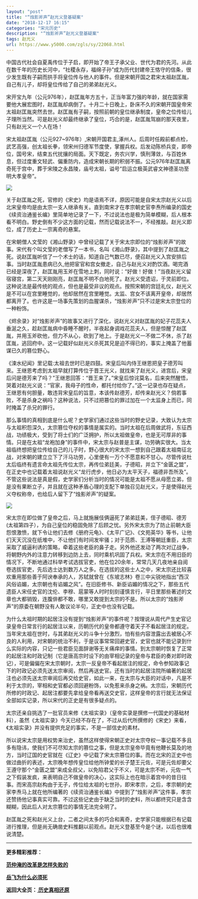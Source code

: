 ```yaml
---
layout: "post"
title: "“烛影斧声”赵光义登基疑案"
date: "2018-12-17 16:15"
categories: "宋元历史"
description: "“烛影斧声”赵光义登基疑案"
tags: 赵光义
url: https://www.y5000.com/zgls/sy/22068.html
---
```






中国古代社会自夏禹传位于子启，即开始了帝王子承父业、世代为君的先河。从此在数千年的历史长河中，“社稷永存，福绵子孙”成为历代封建帝王恪守的信条，很少发生既有子嗣而拱手将皇位传与他人的事件。但是宋朝开国之君宋太祖赵匡胤，自己有儿子，却将皇位传给了自己的弟弟赵光义。

宋开宝九年（公元976年），赵匡胤年方五十，正当年富力强的年龄，就在国家需要他大展宏图时，赵匡胤却病倒了。十月二十日晚上，卧床不久的宋朝开国皇帝宋太祖赵匡胤突然去世。赵匡胤有子嗣，按照前朝的皇位继承制度，皇帝之位传给儿子理所当然。可是赵光义却最终继承了皇位，巧合的是，赵匡胤驾崩的那天夜里，只有赵光义一个人在场！

宋太祖赵匡胤（公元927~976年）,宋朝开国君主,涿州人。后周时任殿前都点检，武艺高强，创太祖长拳，领宋州归德军节度使，掌握兵权。后发动陈桥兵变，即帝位，国号宋，结束五代扰攘的局面。天下既定，务农兴学，慎刑薄敛，与百姓休息，但过度重文轻武、偏重防内，造成宋朝长期的积弱不振。公元976年赵匡胤离奇死于宫中，葬于宋陵之永昌陵，庙号太祖，谥号“启运立极英武睿文神德圣功至明大孝皇帝”。

![](https://img.y5000.com/uploads/allimg/170527/11-1F52G12341239.jpg)

关于赵匡胤之死，官修的《宋史》均是语焉不详，原因可能是自宋太宗赵光义以后北宋皇帝均是由太宗一支人继承有关。直到南宋才在孝宗朝史官李焘所编录的国史《续资治通鉴长编》里简单地记录了一下，不过说法也是极为简单模糊，后人根本看不明白。野史倒有不少这方面的记载，然而记载说法不一，不经推敲。赵光义即位，成了历史上一宗离奇的悬案。

在宋朝僧人文莹的《湘山野录》中曾经记载了关于宋太宗即位的“烛影斧声”的故事。宋代有个叫文莹的老僧写了一本书，名叫《湘山野录》，其中提到了赵匡胤之死。说赵匡胤听信了一个术士的话，知道自己气数已尽，便召赵光义入宫安排后事。当时赵匡胤患病已久,他把宦官和宫女撤走，自己与赵光义对酌饮酒。喝完酒已经是深夜了，赵匡胤用玉斧在雪地上刺，同时说：“好做！好做！”当夜赵光义留宿寝宫，第二天天刚刚亮，赵匡胤不明不白地死了。赵光义受遗诏，于灵前即位。这种说法是最传统的观点，但也是最受非议的观点。按照宋朝的宫廷礼仪，赵光义是不可以在宫里睡觉的，他却居然在宫里睡觉。太监、宫女不该离开皇帝，却居然都离开了。也许这是一场事先策划的血腥谋杀，“烛影斧声”只不过是宋太宗登位的一种粉饰。

《烬余录》对“烛影斧声”的故事又进行了深化，说赵光义对赵匡胤的妃子花蕊夫人垂涎之久，趁赵匡胤病中昏睡不醒时，半夜起身调戏花蕊夫人，但是惊醒了赵匡胤，并用玉斧砍他，但力不从心，砍到了地上。于是赵光义一不做二不休，杀了赵匡胤，逃回府中。这一记载好似赵光义杀死其兄是迫不得已的，事实上掩盖了他蓄谋已久的篡位野心。

《涑水纪闻》里记载:太祖去世时已是四鼓。宋皇后叫内侍王继恩把皇子德芳叫来。王继恩考虑到太祖早就打算传位于晋王光义，就找来了赵光义，进宫后，宋皇后问是德芳来了吗？”王继恩回答：“晋王来了。”宋皇后惊诧莫名，后来突然醒悟，哭着对赵光义说：“官家，我母子的性命，都托付给你了。”这一记录也存在疑点，王继恩有何胆量，敢违背宋皇后的旨意，本该传赵德芳，却传来赵光义？倘若事败，不是杀身之祸吗？这种说法，只不过把篡位的罪过加在一个太监身上而已，同时掩盖了杀兄的罪行。

那么事情的真相到底是什么呢？史学家们通过这些当时的野史记录，大致认为太宗与太祖积怨深久，太宗篡位夺权的事情是属实的。当时太祖在后周做武将，东征西战，功绩极大，受到了将士们的广泛拥护，所以太祖做皇帝，也是无可厚非的事情。只是在太祖“龙袍加身”的事件中，宋太宗与赵普是主谋，功劳确实很大。当太祖临终想把皇位传给自己的儿子时，野心很大的宋太宗一想到自己跟着太祖南征北战，对宋朝的建立立下了汗马功劳，心里便有一万个不愿意和不甘心。尽管传说杜太后临终有遗言命太祖先传位太宗，再传位弟廷美，子德昭，并立下“金匮之盟”，在正史中也记载着太祖说赵光义“龙行虎步，他日必为太平天子，福德非吾所及”。不管这些说法是真是假，史学家们分析当时的情况可能是太祖不愿从母愿立弟，但是没有果断立子，并且就在这种矛盾心理的支配下单独召见赵光义，于是使得赵光义夺权称帝，也给后人留下了“烛影斧声”的疑案。

![](https://img.y5000.com/uploads/allimg/170527/11-1F52G1235b52.jpg)

宋太宗在即位做了皇帝之后，马上就施展伎俩逼死了弟弟廷美，侄子德昭、德芳(太祖第四子），为自己皇位的稳固免除了后顾之忧。另外宋太宗为了防止前朝大臣怨恨激愤，就下令让他们去修《册府元龟》、《太平广记》、《文苑英华》等书，让他们天天沉没在纸堆中，不让他们有时间发牢骚；对于范质、王溥等朝廷重臣，太宗采取了威逼利诱的策略，牵着这些老臣的鼻子走。另外他还发动了两次对辽战争，将朝野内外的注意力转移到边防上去，同时乘机巩固了兵权。宋太宗在不用旧臣的情况下，不断地通过科举考试选拔官吏，他在位20余年，常常几天几夜地亲自阅卷选拔官吏，先后选士达到数万人之多。在选拔的这些士人之中，宋太宗还比较喜欢重用那些善于阿谀奉承的人，苏轼就曾在《东坡志林》卷三中尖锐地指出“西汉风俗谄媚，太宗朝也有谄媚之风”。在旧臣修书、新臣谄媚的情况之下，那些五代遗臣人宋任史官的沈伦、李穆、扈蒙等人时时刻刻谨慎言行，平日里那些著述的文章也大都销毁，连腹俳都不敢，哪里又敢提到太宗的不是。所以太宗的“烛影斧声”的原委在朝野没有人敢议论半句，正史中也没有记载。

为什么太祖时期的起居注没有提到“烛影斧声”的事件呢？按理说从周代产生史官记录皇帝日常言行的起居注以来，历朝历代的皇帝都遵守着天子不看起居注的规定。当年宋太祖在世时，与其弟赵光义的斗争十分激烈，怕有些内容泄露出去被居心不良的人利用，对宋朝的统治不利，于是议事常常回避史官，史官也就不能记录到什么实际的内容，只记一些君臣见面辞谢等无关痛痒的事情。到太宗朝时恢复了正常的起居注和时政记制（它是唐高宗时设下的由宰相记录的皇帝与君臣的奏对即时政记），可是偏偏在宋太宗朝时，太宗一反皇帝不看起居注的规定，命令参知政事记下的时政记必须先送太宗审阅，然后再送史官。还有当时的起居注院所编著的起居注也必须先送太宗审阅后再交给史官，如此一来，在太宗与大臣的对话中，凡是不利于太宗的，宰相和史官都必须回避粉饰，以免惹来杀身之祸。太宗后，宋朝历代所修的时政记、起居注都要先拿给皇帝看再送交史官，这样皇帝的言行就无法保证全部如实记录，所以宋代的正史是有很多疑点的。

太宗还亲自挑选了一批官员来修《太祖实录》（皇帝实录是撰修一代国史的基础材料），虽然《太祖实录》今天已经不存在了，不过从后代所撰修的《宋史》来看，《太祖实录》并没有提供充足的事实，不是一部信史的素材。

所以说宋太宗是用权势来治史，虽然这样使得宋朝正史对太宗夺权一事记载不多且多有隐讳，使我们不可尽知太宗的篡位之事，但是太宗皇帝毕竟有他鞭长莫及的地方，当时辽国的史官就在《辽史》中记载了宋太宗篡位的事。而在北宋的正史中也做过曲折的表述，太宗晚年想传皇位给他所钟爱的长子楚王元佐，可是元佐却要父王遵守那个“金匮之盟”来成全叔父，以免陷君父于不义，可是太宗不听，元佐一气之下假装发疯，来表明自己不做皇帝的决心，这实际上也在暗示着宫中的昔日往事。而宋高宗赵构由于无子，传位给太祖的七世孙，即宋孝宗，之后，孝宗朝的史家李焘马上就在他所编著的《续资治通鉴长编》中提到了“烛影斧声”这件事，孝宗还赞扬他记事真实可靠。不过这些记史由于缺乏当时的史料，所以都终究只是含含糊糊，因此后人对太宗篡位的事情无法完全明了。

赵匡胤之死和赵光义上台，二者之间太多的巧合和离奇，史学家只能根据已有记载进行推理，但是尚无确凿史料推翻以前观点。赵光义登基至今是个谜，以后也很难说清楚。

* * *

**更多精彩推荐：**

**[范仲淹的改革是怎样失败的](https://www.y5000.com/zgls/sy/22079.html)**

**[岳飞为什么必须死](https://www.y5000.com/zgls/sy/22080.html)**

**返回大全页：[ 历史真相还原](https://www.y5000.com/zgls/22286.html)**

